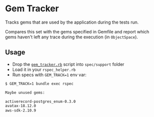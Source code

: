 # Gem Tracker

Tracks gems that are used by the application during the tests run.

Compares this set with the gems specified in Gemfile and report which gems haven't left any trace during the execution (in `ObjectSpace`).

## Usage

- Drop the [`gem_tracker.rb`](./gem_tracker.rb) script into `spec/support` folder
- Load it in your `rspec_helper.rb`
- Run specs with `GEM_TRACK=1` env var:

```sh
$ GEM_TRACK=1 bundle exec rspec

Maybe unused gems:

activerecord-postgres_enum-0.3.0
avatax-18.12.0
aws-sdk-2.10.9
```
